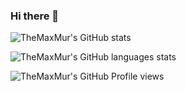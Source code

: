 ### Hi there 👋

<!--
**TheMaxMur/TheMaxMur** is a ✨ _special_ ✨ repository because its `README.md` (this file) appears on your GitHub profile.

Here are some ideas to get you started:

- 🔭 I’m currently working on ...
- 🌱 I’m currently learning ...
- 👯 I’m looking to collaborate on ...
- 🤔 I’m looking for help with ...
- 💬 Ask me about ...
- 📫 How to reach me: ...
- 😄 Pronouns: ...
- ⚡ Fun fact: ...
-->

![TheMaxMur's GitHub stats](https://github-readme-stats.vercel.app/api?username=TheMaxMur&show_icons=true&theme=algolia&hide_border=true&border_radius=20&include_all_commits=true&count_private=false)

![TheMaxMur's GitHub languages stats](https://github-readme-stats.vercel.app/api/top-langs/?username=TheMaxMur&layout=donut-vertical&theme=algolia&exclude_repo=spil-site-frontend&hide=html,css)

![TheMaxMur's GitHub Profile views](https://komarev.com/ghpvc/?username=TheMaxMur&color=blue)


